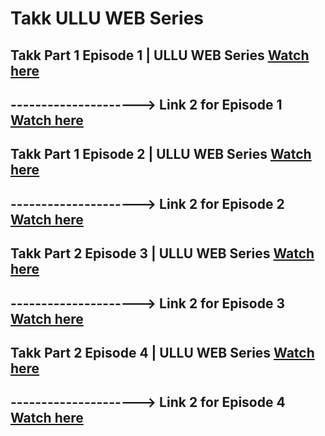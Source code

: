 # Takk ULLU WEB Series


## Takk Part 1 Episode 1 | ULLU WEB Series [Watch here](https://dai.ly/x9bv36y)
## ---------------------> Link 2 for Episode 1 [Watch here](https://www.bitchute.com/video/IHLbSmnPyBHj/)





## Takk Part 1 Episode 2 | ULLU WEB Series [Watch here](https://dai.ly/x9bv3fk)
## ---------------------> Link 2 for Episode 2 [Watch here]()



## Takk Part 2 Episode 3 | ULLU WEB Series [Watch here](https://dai.ly/x9bv3ti)
## ---------------------> Link 2 for Episode 3 [Watch here]()


## Takk Part 2 Episode 4 | ULLU WEB Series [Watch here](https://dai.ly/x9bv46e)
## ---------------------> Link 2 for Episode 4 [Watch here]()
